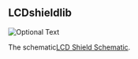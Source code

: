 ## LCDshieldlib

![Optional Text](../main/extras/LCDshieldimage.jpg)

The schematic[LCD Shield Schematic](lcdshieldschematic.jpg).
